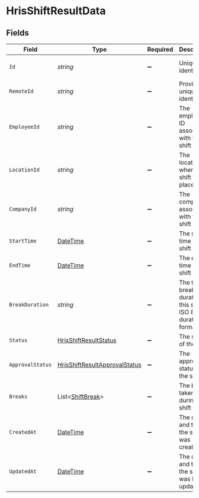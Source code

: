 # HrisShiftResultData


## Fields

| Field                                                                                     | Type                                                                                      | Required                                                                                  | Description                                                                               | Example                                                                                   |
| ----------------------------------------------------------------------------------------- | ----------------------------------------------------------------------------------------- | ----------------------------------------------------------------------------------------- | ----------------------------------------------------------------------------------------- | ----------------------------------------------------------------------------------------- |
| `Id`                                                                                      | *string*                                                                                  | :heavy_minus_sign:                                                                        | Unique identifier                                                                         | 8187e5da-dc77-475e-9949-af0f1fa4e4e3                                                      |
| `RemoteId`                                                                                | *string*                                                                                  | :heavy_minus_sign:                                                                        | Provider's unique identifier                                                              | 8187e5da-dc77-475e-9949-af0f1fa4e4e3                                                      |
| `EmployeeId`                                                                              | *string*                                                                                  | :heavy_minus_sign:                                                                        | The employee ID associated with this shift                                                | emp_123456789                                                                             |
| `LocationId`                                                                              | *string*                                                                                  | :heavy_minus_sign:                                                                        | The location ID where this shift takes place                                              | loc_123456789                                                                             |
| `CompanyId`                                                                               | *string*                                                                                  | :heavy_minus_sign:                                                                        | The company ID associated with this shift                                                 | comp_123456789                                                                            |
| `StartTime`                                                                               | [DateTime](https://learn.microsoft.com/en-us/dotnet/api/system.datetime?view=net-5.0)     | :heavy_minus_sign:                                                                        | The start time of the shift                                                               | 2024-03-20T09:00:00Z                                                                      |
| `EndTime`                                                                                 | [DateTime](https://learn.microsoft.com/en-us/dotnet/api/system.datetime?view=net-5.0)     | :heavy_minus_sign:                                                                        | The end time of the shift                                                                 | 2024-03-20T17:00:00Z                                                                      |
| `BreakDuration`                                                                           | *string*                                                                                  | :heavy_minus_sign:                                                                        | The total break duration for this shift in ISO 8601 duration format                       | PT1H30M                                                                                   |
| `Status`                                                                                  | [HrisShiftResultStatus](../../Models/Components/HrisShiftResultStatus.md)                 | :heavy_minus_sign:                                                                        | The status of the shift                                                                   |                                                                                           |
| `ApprovalStatus`                                                                          | [HrisShiftResultApprovalStatus](../../Models/Components/HrisShiftResultApprovalStatus.md) | :heavy_minus_sign:                                                                        | The approval status of the shift                                                          |                                                                                           |
| `Breaks`                                                                                  | List<[ShiftBreak](../../Models/Components/ShiftBreak.md)>                                 | :heavy_minus_sign:                                                                        | The breaks taken during this shift                                                        |                                                                                           |
| `CreatedAt`                                                                               | [DateTime](https://learn.microsoft.com/en-us/dotnet/api/system.datetime?view=net-5.0)     | :heavy_minus_sign:                                                                        | The date and time the shift was created                                                   | 2024-03-20T08:00:00Z                                                                      |
| `UpdatedAt`                                                                               | [DateTime](https://learn.microsoft.com/en-us/dotnet/api/system.datetime?view=net-5.0)     | :heavy_minus_sign:                                                                        | The date and time the shift was last updated                                              | 2024-03-20T08:00:00Z                                                                      |